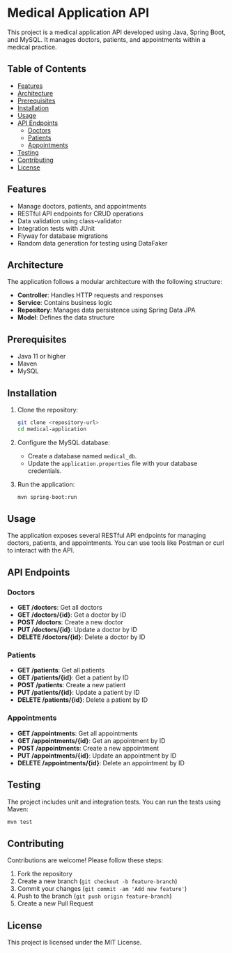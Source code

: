 # Medical Application API

This project is a medical application API developed using Java, Spring Boot, and MySQL. It manages doctors, patients, and appointments within a medical practice.

## Table of Contents

- [Features](#features)
- [Architecture](#architecture)
- [Prerequisites](#prerequisites)
- [Installation](#installation)
- [Usage](#usage)
- [API Endpoints](#api-endpoints)
  - [Doctors](#doctors)
  - [Patients](#patients)
  - [Appointments](#appointments)
- [Testing](#testing)
- [Contributing](#contributing)
- [License](#license)

## Features

- Manage doctors, patients, and appointments
- RESTful API endpoints for CRUD operations
- Data validation using class-validator
- Integration tests with JUnit
- Flyway for database migrations
- Random data generation for testing using DataFaker

## Architecture

The application follows a modular architecture with the following structure:

- **Controller**: Handles HTTP requests and responses
- **Service**: Contains business logic
- **Repository**: Manages data persistence using Spring Data JPA
- **Model**: Defines the data structure

## Prerequisites

- Java 11 or higher
- Maven
- MySQL

## Installation

1. Clone the repository:

    ```bash
    git clone <repository-url>
    cd medical-application
    ```

2. Configure the MySQL database:
    - Create a database named `medical_db`.
    - Update the `application.properties` file with your database credentials.

3. Run the application:

    ```bash
    mvn spring-boot:run
    ```

## Usage

The application exposes several RESTful API endpoints for managing doctors, patients, and appointments. You can use tools like Postman or curl to interact with the API.

## API Endpoints

### Doctors

- **GET /doctors**: Get all doctors
- **GET /doctors/{id}**: Get a doctor by ID
- **POST /doctors**: Create a new doctor
- **PUT /doctors/{id}**: Update a doctor by ID
- **DELETE /doctors/{id}**: Delete a doctor by ID

### Patients

- **GET /patients**: Get all patients
- **GET /patients/{id}**: Get a patient by ID
- **POST /patients**: Create a new patient
- **PUT /patients/{id}**: Update a patient by ID
- **DELETE /patients/{id}**: Delete a patient by ID

### Appointments

- **GET /appointments**: Get all appointments
- **GET /appointments/{id}**: Get an appointment by ID
- **POST /appointments**: Create a new appointment
- **PUT /appointments/{id}**: Update an appointment by ID
- **DELETE /appointments/{id}**: Delete an appointment by ID

## Testing

The project includes unit and integration tests. You can run the tests using Maven:

```bash
mvn test
```

## Contributing

Contributions are welcome! Please follow these steps:

1. Fork the repository
2. Create a new branch (`git checkout -b feature-branch`)
3. Commit your changes (`git commit -am 'Add new feature'`)
4. Push to the branch (`git push origin feature-branch`)
5. Create a new Pull Request

## License

This project is licensed under the MIT License.
